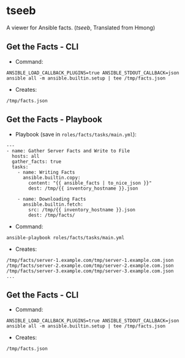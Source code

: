 # tseeb
A viewer for Ansible facts. (_tseeb_, Translated from Hmong)

## Get the Facts - CLI
- Command:
```
ANSIBLE_LOAD_CALLBACK_PLUGINS=true ANSIBLE_STDOUT_CALLBACK=json ansible all -m ansible.builtin.setup | tee /tmp/facts.json
```

- Creates:
```
/tmp/facts.json
```

## Get the Facts - Playbook
- Playbook (save in `roles/facts/tasks/main.yml`):
```
---
- name: Gather Server Facts and Write to File
  hosts: all
  gather_facts: true
  tasks:
    - name: Writing Facts
      ansible.builtin.copy:
        content: "{{ ansible_facts | to_nice_json }}"
        dest: /tmp/{{ inventory_hostname }}.json
    
    - name: Downloading Facts
      ansible.builtin.fetch:
        src: /tmp/{{ inventory_hostname }}.json
        dest: /tmp/facts/
```

- Command:
```
ansible-playbook roles/facts/tasks/main.yml
```

- Creates:
```
/tmp/facts/server-1.example.com/tmp/server-1.example.com.json
/tmp/facts/server-2.example.com/tmp/server-2.example.com.json
/tmp/facts/server-3.example.com/tmp/server-3.example.com.json
...
```

## Get the Facts - CLI
- Command:
```
ANSIBLE_LOAD_CALLBACK_PLUGINS=true ANSIBLE_STDOUT_CALLBACK=json ansible all -m ansible.builtin.setup | tee /tmp/facts.json
```

- Creates:
```
/tmp/facts.json
```
